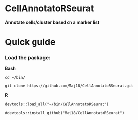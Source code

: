 
# CellAnnotatoRSeurat
**Annotate cells/cluster based on a marker list**

# Quick guide

### Load the package:
**Bash**

    cd ~/bin/
     
    git clone https://github.com/Maj18/CellAnnotatoRSeurat.git

**R**

    devtools::load_all("~/bin/CellAnnotatoRSeurat")
    
    #devtools::install_github("Maj18/CellAnnotatoRSeurat")
